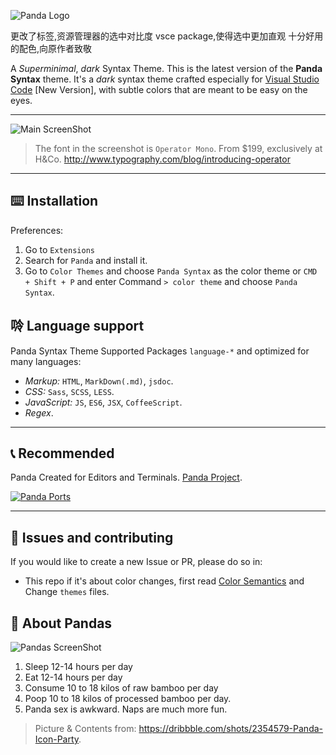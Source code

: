 ![Panda Logo](https://cdn.rawgit.com/tinkertrain/panda-syntax-vscode/master/assets/cover.jpg)

更改了标签,资源管理器的选中对比度 vsce package,使得选中更加直观
十分好用的配色,向原作者致敬

A _Superminimal_, _dark_ Syntax Theme. This is the latest version of the **Panda Syntax** theme. It's a _dark_ syntax theme crafted especially for [Visual Studio Code](https://code.visualstudio.com) [New Version], with subtle colors that are meant to be easy on the eyes.

---

![Main ScreenShot](https://cdn.rawgit.com/tinkertrain/panda-syntax-vscode/master/assets/editor.jpg)

> The font in the screenshot is `Operator Mono`. From $199, exclusively at H&Co. http://www.typography.com/blog/introducing-operator

---

## ⌨️ Installation

Preferences:

1. Go to `Extensions`
2. Search for `Panda` and install it.
3. Go to `Color Themes` and choose `Panda Syntax` as the color theme or `CMD + Shift + P` and enter Command `> color theme` and choose `Panda Syntax`.

## 唥 Language support

Panda Syntax Theme Supported Packages `language-*` and optimized for many languages:

-   _Markup:_ `HTML`, `MarkDown(.md)`, `jsdoc`.
-   _CSS:_ `Sass`, `SCSS`, `LESS`.
-   _JavaScript:_ `JS`, `ES6`, `JSX`, `CoffeeScript`.
-   _Regex_.

---

## 📞 Recommended

Panda Created for Editors and Terminals. [Panda Project](http://panda.siamak.work).

[![Panda Ports](https://raw.githubusercontent.com/siamak/atom-panda-syntax/master/screenshots/ports.jpg)](http://panda.siamak.work)

---

## 🐛 Issues and contributing

If you would like to create a new Issue or PR, please do so in:

-   This repo if it's about color changes, first read [Color Semantics](https://github.com/tinkertrain/panda-syntax-vscode/blob/master/Color%20Semantics.md) and Change `themes` files.

## 🐼 About Pandas

![Pandas ScreenShot](https://raw.githubusercontent.com/siamak/atom-panda-syntax/master/screenshots/pandas.png)

1. Sleep 12-14 hours per day
2. Eat 12-14 hours per day
3. Consume 10 to 18 kilos of raw bamboo per day
4. Poop 10 to 18 kilos of processed bamboo per day.
5. Panda sex is awkward. Naps are much more fun.

> Picture & Contents from: https://dribbble.com/shots/2354579-Panda-Icon-Party.

<!--<h1 align="center">
  VSCode Panda<br />
  <img width="500" src="https://cdn.rawgit.com/tinkertrain/panda-syntax-vscode/master/assets/cover.jpg" alt="Panda"/>
</h1>

This is the very amazing [Panda Theme](https://github.com/PandaTheme) from Siamak
Mokhtari adapted for VSCode. The theme includes targeted theming for syntax tokens
as well as theming for the surrounding editor.

![Screenshot](https://raw.githubusercontent.com/tinkertrain/panda-syntax-vscode/master/assets/screenshot.png)

## Contributing
Contributions are welcome! The Panda theme colors are in `themes/colors.yaml`.
Available elements to style are in the
[Theme Color Reference](https://code.visualstudio.com/docs/getstarted/theme-color-reference)-->
